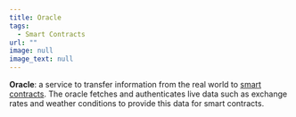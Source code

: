 ```yaml
---
title: Oracle
tags:
  - Smart Contracts
url: ""
image: null
image_text: null
---
```


**Oracle**: a service to transfer information from the real world to [smart contracts](https://www.essentialcardano.io/glossary/smart-contracts). The oracle fetches and authenticates live data such as exchange rates and weather conditions to provide this data for smart contracts.
